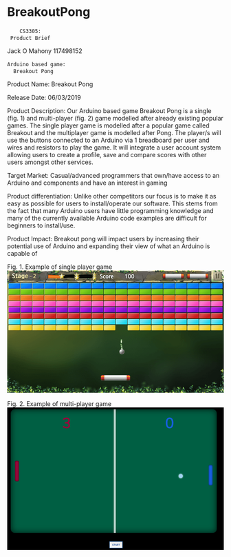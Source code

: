 # BreakoutPong


        CS3305:
     Product Brief
Jack O Mahony 117498152





    Arduino based game:
      Breakout Pong
 



Product Name:
Breakout Pong

Release Date:
06/03/2019

Product Description:
Our Arduino based game Breakout Pong is a single (fig. 1) and multi-player (fig. 2) game modelled after already existing popular games. The single player game is modelled after a popular game called Breakout and the multiplayer game is modelled after Pong.  The player/s will use the buttons connected to an Arduino via 1 breadboard per user and wires and resistors to play the game. It will integrate a user account system allowing users to create a profile, save and compare scores with other users amongst other services. 

Target Market:
Casual/advanced programmers that own/have access to an Arduino and components and have an interest in gaming 

Product differentiation:
Unlike other competitors our focus is to make it as easy as possible for users to install/operate our software. This stems from the fact that many Arduino users have little programming knowledge and many of the currently available Arduino code examples are difficult for beginners to install/use.

Product Impact:
Breakout pong will impact users by increasing their potential use of Arduino and expanding their view of what an Arduino is capable of


Fig. 1. Example of single player game
![Alt text](SinglePlayerExample.png)

Fig. 2. Example of multi-player game
![Alt text](MultiPlayerExample.png) 
